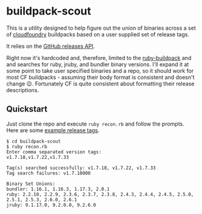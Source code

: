 # buildpack-scout

This is a utility designed to help figure out the union of binaries across a set of [cloudfoundry](https://github.com/cloudfoundry) buildpacks based on a user supplied set of release tags.

It relies on the [GitHub releases API](https://developer.github.com/v3/repos/releases/#get-a-release-by-tag-name).

Right now it's hardcoded and, therefore, limited to the [ruby-buildpack](https://github.com/cloudfoundry/ruby-buildpack) and and searches for ruby, jruby, and bundler binary versions. I'll expand it at some point to take user specified binaries and a repo, so it should work for most CF buildpacks - assuming their body format is consistent and doesn't change :wink:. Fortunately CF is quite consistent about formatting their release descriptions.

## Quickstart

Just clone the repo and execute `ruby recon.rb` and follow the prompts. Here are some [example release tags](https://github.com/cloudfoundry/ruby-buildpack/releases).

```
$ cd buildpack-scout
$ ruby recon.rb
Enter comma separated version tags:
v1.7.18,v1.7.22,v1.7.33

Tag(s) searched successfully: v1.7.18, v1.7.22, v1.7.33
Tag search failures: v1.7.10000

Binary Set Unions:
bundler: 1.16.1, 1.16.3, 1.17.3, 2.0.1
ruby: 2.2.10, 2.2.9, 2.3.6, 2.3.7, 2.3.8, 2.4.3, 2.4.4, 2.4.5, 2.5.0, 2.5.1, 2.5.3, 2.6.0, 2.6.1
jruby: 9.1.17.0, 9.2.0.0, 9.2.6.0
```
